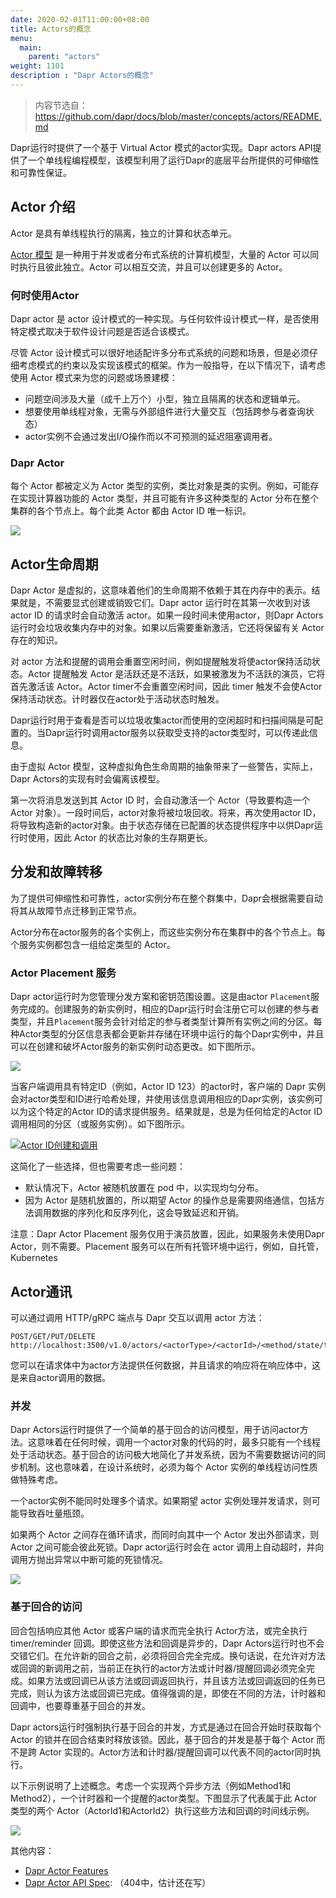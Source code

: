 ```yaml
---
date: 2020-02-01T11:00:00+08:00
title: Actors的概念
menu:
  main:
    parent: "actors"
weight: 1101
description : "Dapr Actors的概念"
---
```


> 内容节选自：https://github.com/dapr/docs/blob/master/concepts/actors/README.md

Dapr运行时提供了一个基于 Virtual Actor 模式的actor实现。Dapr actors API提供了一个单线程编程模型，该模型利用了运行Dapr的底层平台所提供的可伸缩性和可靠性保证。

## Actor 介绍

Actor 是具有单线程执行的隔离，独立的计算和状态单元。

[Actor 模型](https://en.wikipedia.org/wiki/Actor_model) 是一种用于并发或者分布式系统的计算机模型，大量的 Actor 可以同时执行且彼此独立。Actor 可以相互交流，并且可以创建更多的 Actor。

### 何时使用Actor

Dapr actor 是 actor 设计模式的一种实现。与任何软件设计模式一样，是否使用特定模式取决于软件设计问题是否适合该模式。

尽管 Actor 设计模式可以很好地适配许多分布式系统的问题和场景，但是必须仔细考虑模式的约束以及实现该模式的框架。作为一般指导，在以下情况下，请考虑使用 Actor 模式来为您的问题或场景建模：

- 问题空间涉及大量（成千上万个）小型，独立且隔离的状态和逻辑单元。
- 想要使用单线程对象，无需与外部组件进行大量交互（包括跨参与者查询状态）
- actor实例不会通过发出I/O操作而以不可预测的延迟阻塞调用者。

### Dapr Actor

每个 Actor 都被定义为 Actor 类型的实例，类比对象是类的实例。例如，可能存在实现计算器功能的 Actor 类型，并且可能有许多这种类型的 Actor 分布在整个集群的各个节点上。每个此类 Actor 都由 Actor ID 唯一标识。

![](images/actor_game_example.png)

## Actor生命周期

Dapr Actor 是虚拟的，这意味着他们的生命周期不依赖于其在内存中的表示。结果就是，不需要显式创建或销毁它们。Dapr actor 运行时在其第一次收到对该 actor ID 的请求时会自动激活 actor。如果一段时间未使用actor，则Dapr Actors 运行时会垃圾收集内存中的对象。如果以后需要重新激活，它还将保留有关 Actor 存在的知识。

对 actor 方法和提醒的调用会重置空闲时间，例如提醒触发将使actor保持活动状态。Actor 提醒触发 Actor 是活跃还是不活跃，如果被激发为不活跃的演员，它将首先激活该 Actor。Actor timer不会重置空闲时间，因此 timer 触发不会使Actor保持活动状态。计时器仅在actor处于活动状态时触发。

Dapr运行时用于查看是否可以垃圾收集actor而使用的空闲超时和扫描间隔是可配置的。当Dapr运行时调用actor服务以获取受支持的actor类型时，可以传递此信息。

由于虚拟 Actor 模型，这种虚拟角色生命周期的抽象带来了一些警告，实际上，Dapr Actors的实现有时会偏离该模型。

第一次将消息发送到其 Actor ID 时，会自动激活一个 Actor（导致要构造一个 Actor 对象）。一段时间后，actor对象将被垃圾回收。将来，再次使用actor ID，将导致构造新的actor对象。由于状态存储在已配置的状态提供程序中以供Dapr运行时使用，因此 Actor 的状态比对象的生存期更长。

## 分发和故障转移

为了提供可伸缩性和可靠性，actor实例分布在整个群集中，Dapr会根据需要自动将其从故障节点迁移到正常节点。

Actor分布在actor服务的各个实例上，而这些实例分布在集群中的各个节点上。每个服务实例都包含一组给定类型的 Actor。

### Actor Placement 服务

Dapr actor运行时为您管理分发方案和密钥范围设置。这是由actor `Placement`服务完成的。创建服务的新实例时，相应的Dapr运行时会注册它可以创建的参与者类型，并且`Placement`服务会针对给定的参与者类型计算所有实例之间的分区。每种Actor类型的分区信息表都会更新并存储在环境中运行的每个Dapr实例中，并且可以在创建和破坏Actor服务的新实例时动态更改。如下图所示。

![](images/actors_placement_service_registration.png)

当客户端调用具有特定ID（例如，Actor ID 123）的actor时，客户端的 Dapr 实例会对actor类型和ID进行哈希处理，并使用该信息调用相应的Dapr实例，该实例可以为这个特定的Actor ID的请求提供服务。结果就是，总是为任何给定的Actor ID调用相同的分区（或服务实例）。如下图所示。

[![Actor ID创建和调用](https://github.com/dapr/docs/raw/master/images/actors_id_hashing_calling.png)](https://github.com/dapr/docs/blob/master/images/actors_id_hashing_calling.png)

这简化了一些选择，但也需要考虑一些问题：

- 默认情况下，Actor 被随机放置在 pod 中，以实现均匀分布。
- 因为 Actor 是随机放置的，所以期望 Actor 的操作总是需要网络通信，包括方法调用数据的序列化和反序列化，这会导致延迟和开销。

注意：Dapr Actor Placement 服务仅用于演员放置，因此，如果服务未使用Dapr Actor，则不需要。Placement 服务可以在所有托管环境中运行，例如，自托管，Kubernetes

## Actor通讯

可以通过调用 HTTP/gRPC 端点与 Dapr 交互以调用 actor 方法：

```
POST/GET/PUT/DELETE http://localhost:3500/v1.0/actors/<actorType>/<actorId>/<method/state/timers/reminders>
```

您可以在请求体中为actor方法提供任何数据，并且请求的响应将在响应体中，这是来自actor调用的数据。

### 并发

Dapr Actors运行时提供了一个简单的基于回合的访问模型，用于访问actor方法。这意味着在任何时候，调用一个actor对象的代码的时，最多只能有一个线程处于活动状态。基于回合的访问极大地简化了并发系统，因为不需要数据访问的同步机制。这也意味着，在设计系统时，必须为每个 Actor 实例的单线程访问性质做特殊考虑。

一个actor实例不能同时处理多个请求。如果期望 actor 实例处理并发请求，则可能导致吞吐量瓶颈。

如果两个 Actor 之间存在循环请求，而同时向其中一个 Actor 发出外部请求，则 Actor 之间可能会彼此死锁。Dapr actor运行时会在 actor 调用上自动超时，并向调用方抛出异常以中断可能的死锁情况。

![](images/actors_communication.png)

### 基于回合的访问

回合包括响应其他 Actor 或客户端的请求而完全执行 Actor方法，或完全执行 timer/reminder 回调。即使这些方法和回调是异步的，Dapr Actors运行时也不会交错它们。在允许新的回合之前，必须将回合完全完成。换句话说，在允许对方法或回调的新调用之前，当前正在执行的actor方法或计时器/提醒回调必须完全完成。如果方法或回调已从该方法或回调返回执行，并且该方法或回调返回的任务已完成，则认为该方法或回调已完成。值得强调的是，即使在不同的方法，计时器和回调中，也要尊重基于回合的并发。

Dapr actors运行时强制执行基于回合的并发，方式是通过在回合开始时获取每个 Actor 的锁并在回合结束时释放该锁。因此，基于回合的并发是基于每个 Actor 而不是跨 Actor 实现的。Actor方法和计时器/提醒回调可以代表不同的actor同时执行。

以下示例说明了上述概念。考虑一个实现两个异步方法（例如Method1和Method2），一个计时器和一个提醒的actor类型。下图显示了代表属于此 Actor 类型的两个 Actor（ActorId1和ActorId2）执行这些方法和回调的时间线示例。

![](images/actors_concurrency.png)

其他内容：

- [Dapr Actor Features](https://github.com/dapr/docs/blob/master/concepts/actors/actors_features.md)
- [Dapr Actor API Spec](https://github.com/dapr/docs/blob/master/concepts/actors/actors_api.md): （404中，估计还在写）